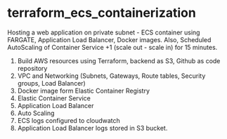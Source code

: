 # terraform_ecs_containerization

Hosting a web application on private subnet - ECS container using FARGATE, Application Load Balancer, Docker images.  Also, Scheduled AutoScaling of Container Service +1 (scale out - scale in) for 15 minutes.

1)  Build AWS resources using Terraform, backend as S3,  Github as code repository
2)  VPC and Networking (Subnets, Gateways, Route tables, Security groups, Load Balancer)
3)  Docker image form Elastic Container Registry
4)  Elastic Container Service
5)  Application Load Balancer
6)  Auto Scaling
7)  ECS logs configured to cloudwatch
8)  Application Load Balancer logs stored in S3 bucket.
